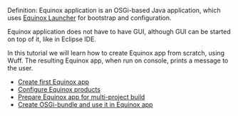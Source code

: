 Definition: Equinox application is an OSGi-based Java application, which uses [Equinox Launcher](http://wiki.eclipse.org/Equinox_Launcher) for bootstrap and configuration.

Equinox application does not have to have GUI, although GUI can be started on top of it, like in Eclipse IDE.

In this tutorial we will learn how to create Equinox app from scratch, using Wuff. The resulting Equinox app, when run on console, prints a message to the user.

- [Create first Equinox app](Create-first-Equinox-app)
- [Configure Equinox products](Configure-Equinox-products)
- [Prepare Equinox app for multi-project build](Prepare-Equinox-app-for-multiproject-build)
- [Create OSGi-bundle and use it in Equinox app](Create-OSGi-bundle-and-use-it-in-Equinox-app)
